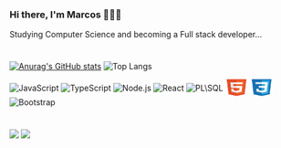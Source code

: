 ### Hi there, I'm Marcos 👨🏻‍🎓
Studying Computer Science and becoming a Full stack developer...
#
[![Anurag's GitHub stats](https://github-readme-stats.vercel.app/api?username=elviomarcos1&theme=dark)](https://github.com/anuraghazra/github-readme-stats)
![Top Langs](https://github-readme-stats.vercel.app/api/top-langs/?username=elviomarcos1&theme=dark&hide_progress=true&layout=compact)
<div>
  <img align="center" alt="JavaScript" height="30" width="40" title="JavaScript" src="https://cdn.jsdelivr.net/gh/devicons/devicon@latest/icons/javascript/javascript-plain.svg">
  <img align="center" alt="TypeScript" height="30" width="40" title="TypeScript" src="https://cdn.jsdelivr.net/gh/devicons/devicon@latest/icons/typescript/typescript-original.svg">
  <img align="center" alt="Node.js" height="30" width="40" title="Node.js" src="https://cdn.jsdelivr.net/gh/devicons/devicon@latest/icons/nodejs/nodejs-original.svg"> 
  <img align="center" alt="React" height="30" width="40" title="React" src="https://cdn.jsdelivr.net/gh/devicons/devicon@latest/icons/react/react-original.svg" />
  <img align="center" alt="PL\SQL" height="40" width="50" title="PL\SQL" src="https://cdn.jsdelivr.net/gh/devicons/devicon@latest/icons/oracle/oracle-original.svg" />
  <img align="center" alt="HTML" height="30" width="40" title="HTML" src="https://raw.githubusercontent.com/devicons/devicon/master/icons/html5/html5-original.svg">
  <img align="center" alt="CSS" height="30" width="40" title="CSS" src="https://raw.githubusercontent.com/devicons/devicon/master/icons/css3/css3-original.svg">
  <img align="center" alt="Bootstrap" height="30" width="40" title="Bootstrap" src="https://cdn.jsdelivr.net/gh/devicons/devicon@latest/icons/bootstrap/bootstrap-original.svg" />
</div>

#
<div> 
    <a href="https://www.linkedin.com/in/elviomarcos1/?utm_source=share&utm_campaign=share_via&utm_content=profile&utm_medium=ios_app" target="_blank"><img src="https://img.shields.io/badge/-LinkedIn-%230077B5?style=for-the-badge&logo=linkedin&logoColor=white" target="_blank"></a> 
  <a href = "mailto:elviomarcosfj@gmail.com"><img src="https://img.shields.io/badge/-Gmail-%23333?style=for-the-badge&logo=gmail&logoColor=white" target="_blank"></a>
</div>
